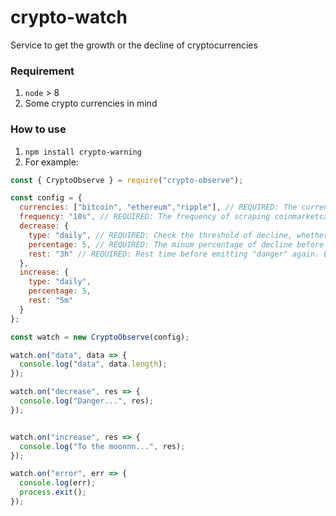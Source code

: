 # crypto-watch
Service to get the growth or the decline of cryptocurrencies

### Requirement
1. `node` > 8
2. Some crypto currencies in mind

### How to use
1. `npm install crypto-warning`
2. For example:

```js
const { CryptoObserve } = require("crypto-observe");

const config = {
  currencies: ["bitcoin", "ethereum","ripple"], // REQUIRED: The currencies to be scraped
  frequency: "10s", // REQUIRED: The frequency of scraping coinmarketcap. E.g: "45s", "2m", "1h"
  decrease: {
    type: "daily", // REQUIRED: Check the threshold of decline, whether decline "hourly", "daily", or "weekly"
    percentage: 5, // REQUIRED: The minum percentage of decline before emitting "danger". E.g: It will emit "danger" if it declined below 5%
    rest: "3h" // REQUIRED: Rest time before emitting "danger" again. E.g: "15m", "3h", "1d"
  },
  increase: {
    type: "daily",
    percentage: 5,
    rest: "5m"
  }
};

const watch = new CryptoObserve(config);

watch.on("data", data => {
  console.log("data", data.length);
});

watch.on("decrease", res => {
  console.log("Danger...", res);
});


watch.on("increase", res => {
  console.log("To the moonnn...", res);
});

watch.on("error", err => {
  console.log(err);
  process.exit();
});

```